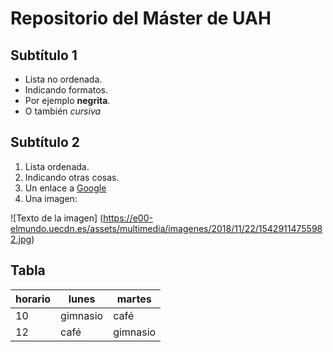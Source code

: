 # Repositorio del Máster de UAH
## Subtítulo 1

- Lista no ordenada.
- Indicando formatos.
- Por ejemplo **negrita**.
- O también *cursiva*

## Subtítulo 2

1. Lista ordenada.
1. Indicando otras cosas.
1. Un enlace a [Google](http://www.google.com)
1. Una imagen:

![Texto de la imagen] (https://e00-elmundo.uecdn.es/assets/multimedia/imagenes/2018/11/22/15429114755982.jpg)

## Tabla

| horario | lunes   | martes  |
| ------- | -----   | ------- |
|   10    | gimnasio| café    |
|   12    | café    | gimnasio|


